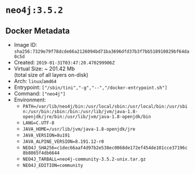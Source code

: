 # `neo4j:3.5.2`

## Docker Metadata

- Image ID: `sha256:7329e79f78dcde66a2126094bd71ba3696dfd37b3f7bb518910829bf64da0c5d`
- Created: `2019-01-31T03:47:20.470299906Z`
- Virtual Size: ~ 201.42 Mb  
  (total size of all layers on-disk)
- Arch: `linux`/`amd64`
- Entrypoint: `["/sbin/tini","-g","--","/docker-entrypoint.sh"]`
- Command: `["neo4j"]`
- Environment:
  - `PATH=/var/lib/neo4j/bin:/usr/local/sbin:/usr/local/bin:/usr/sbin:/usr/bin:/sbin:/bin:/usr/lib/jvm/java-1.8-openjdk/jre/bin:/usr/lib/jvm/java-1.8-openjdk/bin`
  - `LANG=C.UTF-8`
  - `JAVA_HOME=/usr/lib/jvm/java-1.8-openjdk/jre`
  - `JAVA_VERSION=8u191`
  - `JAVA_ALPINE_VERSION=8.191.12-r0`
  - `NEO4J_SHA256=c1dec66aaf4d97b2e538ec0068de172ef454de101cce37196c8b8865f4db6644`
  - `NEO4J_TARBALL=neo4j-community-3.5.2-unix.tar.gz`
  - `NEO4J_EDITION=community`
